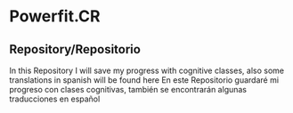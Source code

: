 # Powerfit.CR
## Repository/Repositorio
 In this Repository I will save my progress with cognitive classes, also some translations in spanish will be found here
 En este Repositorio guardaré mi progreso con clases cognitivas, también se encontrarán algunas traducciones en español
